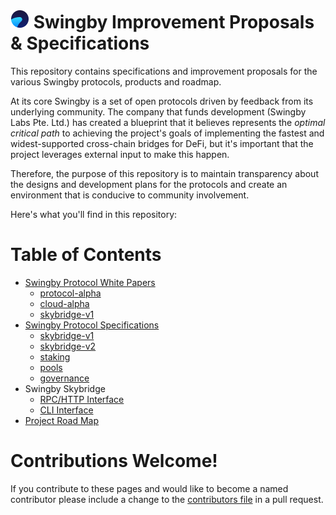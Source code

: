 # ![Swingby Logo](./logo.png) Swingby Improvement Proposals &amp; Specifications

This repository contains specifications and improvement proposals for the various Swingby protocols, products and roadmap.

At its core Swingby is a set of open protocols driven by feedback from its underlying community. The company that funds development (Swingby Labs Pte. Ltd.) has created a blueprint that it believes represents the _optimal critical path_ to achieving the project's goals of implementing the fastest and widest-supported cross-chain bridges for DeFi, but it's important that the project leverages external input to make this happen.

Therefore, the purpose of this repository is to maintain transparency about the designs and development plans for the protocols and create an environment that is conducive to community involvement.

Here's what you'll find in this repository:

# Table of Contents

- [Swingby Protocol White Papers](./whitepapers/readme.md)
  - [protocol-alpha](./whitepapers/protocol-alpha/SwingbyProtocol-WhitePaper_1.3.pdf)
  - [cloud-alpha](./whitepapers/cloud-alpha/SwingbyTrustedCloud-WhitePaper_v0.1.0.pdf)
  - [skybridge-v1](./whitepapers/skybridge-v1/SwingbySkybridge-WhitePaper_v1.1.0.pdf)
- [Swingby Protocol Specifications](./specs/readme.md)
  - [skybridge-v1](./specs/skybridge-v1/readme.md)
  - [skybridge-v2](./specs/skybridge-v2/readme.md)
  - [staking](./specs/staking/readme.md)
  - [pools](./specs/pools/readme.md)
  - [governance](./specs/governance/readme.md)
- Swingby Skybridge
  - [RPC/HTTP Interface](./rpc/readme.md)
  - [CLI Interface](./cli/readme.md)
- [Project Road Map](./road-map.md)

# Contributions Welcome!

If you contribute to these pages and would like to become a named contributor please include a change to the [contributors file](./contributors.md) in a pull request.
